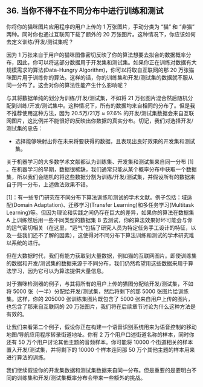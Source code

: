 ## 36. 当你不得不在不同分布中进行训练和测试

你将你的猫咪图片应用程序的用户上传的 1 万张图片，手动分类为 “猫” 和 “非猫” 两种。同时你也通过互联网下载了额外的 20 万张图片。这种情况下，你应该如何去定义训练/开发/测试集呢？

因为 1 万张来自于用户的猫咪图像密切反映了你的算法想要去拟合的数据概率分布，因此，你可以将这部分数据用于开发集和测试集。如果你正在训练对数据有大规模需求的算法(Data-Hungry Algorithm)，你可以将取自互联网的那 20 万张猫咪图片用于训练你的算法。这样的话，你的训练集和开发/测试集的数据就不服从同一分布了。这会对你的算法性能产生什么影响呢？

与其将数据单纯的划分为训练/开发/测试集，不如将 21 万张图片混合然后随机分配到训练/开发/测试集中。这种情况下，所有的数据均来自相同的分布了。但是我不推荐使用这种方法，因为 20.5万/21万 ≈ 97.6% 的开发/测试集数据会来自互联网图片，这比例并不能很好的反映出你数据的真实分布。切记，我们对选择开发/测试集的忠告：

- 选择能够映射出你在未来将要获得的数据，且表现出良好效果的开发集和测试集。

关于机器学习的大多数学术文献都认为训练集、开发集和测试集来自同一分布 [1] 。在机器学习的早期，数据很稀缺，我们通常只能从某个概率分布中获取一个数据集，所以我们会随机的将这些数据分割为训练/开发/测试集，并假设所有的数据来自于同一分布，上述做法效果不错。

[1]：有一些专门研究在不同分布下算法训练和测试的学术文献。例子包括：域适配(Domain Adaptation)、迁移学习(Transfer Learning)和多任务学习(Multitask Learning)等。但因为理论和实践之间仍存在巨大的差异，如果你的算法在数据集 A 上训练然后用一些不同类型的数据集 B 去测试，你的算法效果好坏可能会与你的运气密切相关（在这里，“运气”包括了研究人员为特定任务手工设计的特征，以及一些我们还不了解的因素），这使得对不同分布下算法训练和测试的学术研究难以系统的进行。

但在大数据时代，我们有能力获取到大量数据，例如猫的互联网图片。即使训练集的数据和开发/测试集的数据来源于不同分布，我们仍然希望用这些数据来用于算法学习，因为它可以为算法提供大量信息。

对于猫咪检测器的例子，与其将所有的用户上传的猫图分配给开发/测试集，不如将 5000 张（一半）分配给开发/测试集，然后将剩下的那 5000 张图片给训练集。这样，你的 205000 张训练集图片既包含了 5000 张来自用户上传的图片，也包含了那来自互联网的 20 万张图片，我们将在后续章节讨论为什么这种方法是有效的。

让我们来看第二个例子，假设你正在构建一个语音识别系统用来为语音控制的移动地图/导航应用程序转录街道地址。你有 2 万个用户口述街道名称的样本，同时你还有 50 万个用户讨论其他主题的音频样本。你可能将 10000 个街道相关的样本置入开发/测试集，并将剩下的 10000 个样本连同那 50 万个其他主题的样本用来进行算法的训练。

我们继续假设你的开发集数据和测试集数据来自同一分布。但是重要的是要明白不同的训练集和开发/测试集概率分布会带来一些额外的挑战。